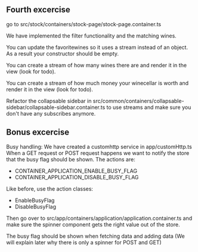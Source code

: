 ## Fourth excercise
go to src/stock/containers/stock-page/stock-page.container.ts

We have implemented the filter functionality and the matching wines.

You can update the favoritewines so it uses a stream instead of an object. As a result your constructor should be empty.

You can create a stream of how many wines there are and render it in the view (look for todo).

You can create a stream of how much money your winecellar is worth and render it in the view (look for todo).

Refactor the collapsable sidebar in src/common/containers/collapsable-sidebar/collapsable-sidebar.container.ts to use streams and make sure you don't have any subscribes anymore.

## Bonus excercise
Busy handling: We have created a customhttp service in app/customHttp.ts When a GET request or POST request happens we want to notify the store that the busy flag should be shown. The actions are:
<ul>
<li>CONTAINER_APPLICATION_ENABLE_BUSY_FLAG</li>
<li>CONTAINER_APPLICATION_DISABLE_BUSY_FLAG</li>
</ul>

Like before, use the action classes:
<ul>
<li>EnableBusyFlag</li>
<li>DisableBusyFlag</li>
</ul>

Then go over to src/app/containers/application/application.container.ts and make sure the spinner component gets the right value out of the store.

The busy flag should be shown when fetching data and adding data (We will explain later why there is only a spinner for POST and GET)